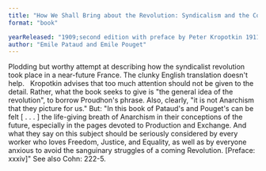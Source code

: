 ```yaml
---
title: "How We Shall Bring about the Revolution: Syndicalism and the Co-operative Commonwealth"
format: "book"

yearReleased: "1909;second edition with preface by Peter Kropotkin 1911; original titleComment nous ferons la Révolution"
author: "Emile Pataud and Emile Pouget"
---
```

Plodding but worthy  attempt at describing how the syndicalist revolution took place in a near-future  France. The clunky English translation doesn't help.
 
Kropotkin advises that too much attention should not be given to the detail.  Rather, what the book seeks to give is "the general idea of the revolution", to  borrow Proudhon's phrase. Also, clearly, "it is not Anarchism that they picture  for us." But:
 "In this book of Pataud's and Pouget's can be felt [ . . . ] the life-giving breath of  Anarchism in their conceptions of the future, especially in the pages  devoted to Production and Exchange. And what they say on this subject should  be seriously considered by every worker who loves Freedom, Justice, and  Equality, as well as by everyone anxious to avoid the sanguinary struggles  of a coming Revolution. [Preface: xxxiv]" See  also Cohn: 222-5.   